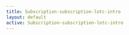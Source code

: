 ```yaml
---
title: Subscription-subscription-lotc-intro
layout: default
active: Subscription-subscription-lotc-intro
---
```


